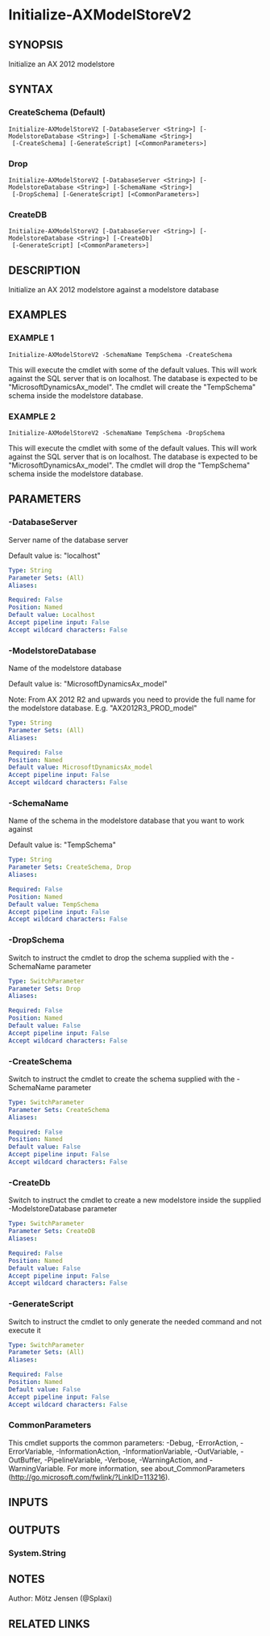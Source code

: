 ﻿---
external help file: ax2012.tools-help.xml
Module Name: ax2012.tools
online version:
schema: 2.0.0
---

# Initialize-AXModelStoreV2

## SYNOPSIS
Initialize an AX 2012 modelstore

## SYNTAX

### CreateSchema (Default)
```
Initialize-AXModelStoreV2 [-DatabaseServer <String>] [-ModelstoreDatabase <String>] [-SchemaName <String>]
 [-CreateSchema] [-GenerateScript] [<CommonParameters>]
```

### Drop
```
Initialize-AXModelStoreV2 [-DatabaseServer <String>] [-ModelstoreDatabase <String>] [-SchemaName <String>]
 [-DropSchema] [-GenerateScript] [<CommonParameters>]
```

### CreateDB
```
Initialize-AXModelStoreV2 [-DatabaseServer <String>] [-ModelstoreDatabase <String>] [-CreateDb]
 [-GenerateScript] [<CommonParameters>]
```

## DESCRIPTION
Initialize an AX 2012 modelstore against a modelstore database

## EXAMPLES

### EXAMPLE 1
```
Initialize-AXModelStoreV2 -SchemaName TempSchema -CreateSchema
```

This will execute the cmdlet with some of the default values.
This will work against the SQL server that is on localhost.
The database is expected to be "MicrosoftDynamicsAx_model".
The cmdlet will create the "TempSchema" schema inside the modelstore database.

### EXAMPLE 2
```
Initialize-AXModelStoreV2 -SchemaName TempSchema -DropSchema
```

This will execute the cmdlet with some of the default values.
This will work against the SQL server that is on localhost.
The database is expected to be "MicrosoftDynamicsAx_model".
The cmdlet will drop the "TempSchema" schema inside the modelstore database.

## PARAMETERS

### -DatabaseServer
Server name of the database server

Default value is: "localhost"

```yaml
Type: String
Parameter Sets: (All)
Aliases:

Required: False
Position: Named
Default value: Localhost
Accept pipeline input: False
Accept wildcard characters: False
```

### -ModelstoreDatabase
Name of the modelstore database

Default value is: "MicrosoftDynamicsAx_model"

Note: From AX 2012 R2 and upwards you need to provide the full name for the modelstore database.
E.g.
"AX2012R3_PROD_model"

```yaml
Type: String
Parameter Sets: (All)
Aliases:

Required: False
Position: Named
Default value: MicrosoftDynamicsAx_model
Accept pipeline input: False
Accept wildcard characters: False
```

### -SchemaName
Name of the schema in the modelstore database that you want to work against

Default value is: "TempSchema"

```yaml
Type: String
Parameter Sets: CreateSchema, Drop
Aliases:

Required: False
Position: Named
Default value: TempSchema
Accept pipeline input: False
Accept wildcard characters: False
```

### -DropSchema
Switch to instruct the cmdlet to drop the schema supplied with the -SchemaName parameter

```yaml
Type: SwitchParameter
Parameter Sets: Drop
Aliases:

Required: False
Position: Named
Default value: False
Accept pipeline input: False
Accept wildcard characters: False
```

### -CreateSchema
Switch to instruct the cmdlet to create the schema supplied with the -SchemaName parameter

```yaml
Type: SwitchParameter
Parameter Sets: CreateSchema
Aliases:

Required: False
Position: Named
Default value: False
Accept pipeline input: False
Accept wildcard characters: False
```

### -CreateDb
Switch to instruct the cmdlet to create a new modelstore inside the supplied -ModelstoreDatabase parameter

```yaml
Type: SwitchParameter
Parameter Sets: CreateDB
Aliases:

Required: False
Position: Named
Default value: False
Accept pipeline input: False
Accept wildcard characters: False
```

### -GenerateScript
Switch to instruct the cmdlet to only generate the needed command and not execute it

```yaml
Type: SwitchParameter
Parameter Sets: (All)
Aliases:

Required: False
Position: Named
Default value: False
Accept pipeline input: False
Accept wildcard characters: False
```

### CommonParameters
This cmdlet supports the common parameters: -Debug, -ErrorAction, -ErrorVariable, -InformationAction, -InformationVariable, -OutVariable, -OutBuffer, -PipelineVariable, -Verbose, -WarningAction, and -WarningVariable.
For more information, see about_CommonParameters (http://go.microsoft.com/fwlink/?LinkID=113216).

## INPUTS

## OUTPUTS

### System.String
## NOTES
Author: Mötz Jensen (@Splaxi)

## RELATED LINKS
